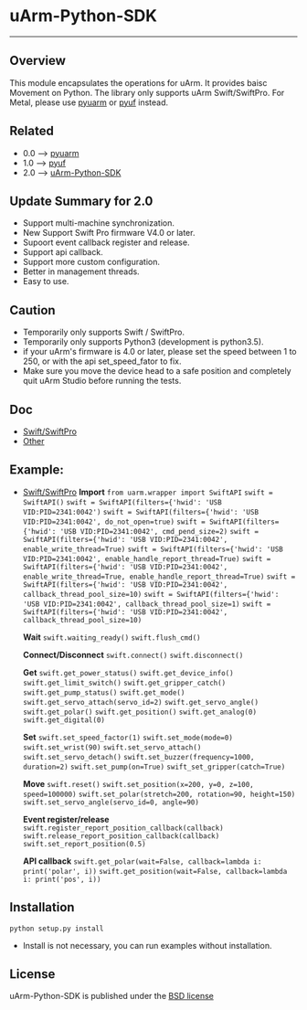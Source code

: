 # uArm-Python-SDK
----------

## Overview
This module encapsulates the operations for uArm. It provides baisc Movement on Python.
The library only supports uArm Swift/SwiftPro. For Metal, please use [pyuarm](https://github.com/uArm-Developer/pyuarm) or [pyuf](https://github.com/uArm-Developer/uArm-Python-SDK/tree/1.0-pyuf) instead.

## Related
- 0.0 --> [pyuarm](https://github.com/uArm-Developer/pyuarm)
- 1.0 --> [pyuf](https://github.com/uArm-Developer/uArm-Python-SDK/tree/1.0-pyuf)
- 2.0 --> [uArm-Python-SDK](https://github.com/uArm-Developer/uArm-Python-SDK/tree/2.0)


## Update Summary for 2.0
- Support multi-machine synchronization.
- New Support Swift Pro firmware V4.0 or later.
- Supoort event callback register and release.
- Support api callback.
- Support more custom configuration.
- Better in management threads.
- Easy to use.

## Caution
- Temporarily only supports Swift / SwiftPro.
- Temporarily only supports Python3 (development is python3.5).
- if your uArm's firmware is 4.0 or later, please set the speed between 1 to 250, or with the api set_speed_fator to fix.
- Make sure you move the device head to a safe position and completely quit uArm Studio before running the tests.

## Doc
- [Swift/SwiftPro](doc/api/swift_api.md)
- [Other](doc/api/)

## Example:
- [Swift/SwiftPro](examples/api/)
	**Import**
	`from uarm.wrapper import SwiftAPI`
	`swift = SwiftAPI()`
	`swift = SwiftAPI(filters={'hwid': 'USB VID:PID=2341:0042')`
	`swift = SwiftAPI(filters={'hwid': 'USB VID:PID=2341:0042', do_not_open=true)`
	`swift = SwiftAPI(filters={'hwid': 'USB VID:PID=2341:0042', cmd_pend_size=2)`
	`swift = SwiftAPI(filters={'hwid': 'USB VID:PID=2341:0042', enable_write_thread=True)`
	`swift = SwiftAPI(filters={'hwid': 'USB VID:PID=2341:0042', enable_handle_report_thread=True)`
	`swift = SwiftAPI(filters={'hwid': 'USB VID:PID=2341:0042', enable_write_thread=True, enable_handle_report_thread=True)`
	`swift = SwiftAPI(filters={'hwid': 'USB VID:PID=2341:0042', callback_thread_pool_size=10)`
	`swift = SwiftAPI(filters={'hwid': 'USB VID:PID=2341:0042', callback_thread_pool_size=1)`
	`swift = SwiftAPI(filters={'hwid': 'USB VID:PID=2341:0042', callback_thread_pool_size=10)`

	**Wait**
	`swift.waiting_ready()`
	`swift.flush_cmd()`

	**Connect/Disconnect**
	`swift.connect()`
	`swift.disconnect()`

	**Get**
	`swift.get_power_status()`
	`swift.get_device_info()`
	`swift.get_limit_switch()`
	`swift.get_gripper_catch()`
	`swift.get_pump_status()`
	`swift.get_mode()`
	`swift.get_servo_attach(servo_id=2)`
	`swift.get_servo_angle()`
	`swift.get_polar()`
	`swift.get_position()`
	`swift.get_analog(0)`
	`swift.get_digital(0)`

	**Set**
	`swift.set_speed_factor(1)`
	`swift.set_mode(mode=0)`
	`swift.set_wrist(90)`
	`swift.set_servo_attach()`
	`swift.set_servo_detach()`
	`swift.set_buzzer(frequency=1000, duration=2)`
	`swift.set_pump(on=True)`
	`swift_set_gripper(catch=True)`

	**Move**
	`swift.reset()`
	`swift.set_position(x=200, y=0, z=100, speed=100000)`
	`swift.set_polar(stretch=200, rotation=90, height=150)`
	`swift.set_servo_angle(servo_id=0, angle=90)`

	**Event register/release**
	`swift.register_report_position_callback(callback)`
	`swift.release_report_position_callback(callback)`
	`swift.set_report_position(0.5)`

	**API callback**
	`swift.get_polar(wait=False, callback=lambda i: print('polar', i))`
	`swift.get_position(wait=False, callback=lambda i: print('pos', i))`




## Installation
    python setup.py install
- Install is not necessary, you can run examples without installation.

## License
uArm-Python-SDK is published under the [BSD license](https://en.wikipedia.org/wiki/BSD_licenses)

